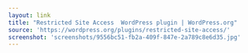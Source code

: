 ```yaml
---
layout: link
title: "Restricted Site Access  WordPress plugin | WordPress.org"
source: 'https://wordpress.org/plugins/restricted-site-access/'
screenshot: 'screenshots/9556bc51-fb2a-409f-847e-2a789c8e6d35.jpg'
---
```


